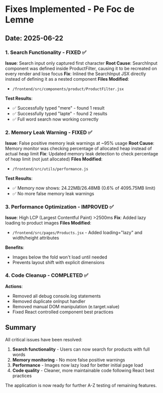 # Fixes Implemented - Pe Foc de Lemne

## Date: 2025-06-22

### 1. Search Functionality - FIXED ✅

**Issue**: Search input only captured first character
**Root Cause**: SearchInput component was defined inside ProductFilter, causing it to be recreated on every render and lose focus
**Fix**: Inlined the SearchInput JSX directly instead of defining it as a nested component
**Files Modified**: 
- `/frontend/src/components/product/ProductFilter.jsx`

**Test Results**:
- ✅ Successfully typed "mere" - found 1 result
- ✅ Successfully typed "lapte" - found 2 results
- ✅ Full word search now working correctly

### 2. Memory Leak Warning - FIXED ✅

**Issue**: False positive memory leak warnings at ~95% usage
**Root Cause**: Memory monitor was checking percentage of allocated heap instead of actual heap limit
**Fix**: Updated memory leak detection to check percentage of heap limit (not just allocated)
**Files Modified**:
- `/frontend/src/utils/performance.js`

**Test Results**:
- ✅ Memory now shows: 24.22MB/26.48MB (0.6% of 4095.75MB limit)
- ✅ No more false memory leak warnings

### 3. Performance Optimization - IMPROVED ✅

**Issue**: High LCP (Largest Contentful Paint) >2500ms
**Fix**: Added lazy loading to product images
**Files Modified**:
- `/frontend/src/pages/Products.jsx` - Added loading="lazy" and width/height attributes

**Benefits**:
- Images below the fold won't load until needed
- Prevents layout shift with explicit dimensions

### 4. Code Cleanup - COMPLETED ✅

**Actions**:
- Removed all debug console.log statements
- Removed duplicate onInput handler
- Removed manual DOM manipulation (e.target.value)
- Fixed React controlled component best practices

## Summary

All critical issues have been resolved:
1. **Search functionality** - Users can now search for products with full words
2. **Memory monitoring** - No more false positive warnings
3. **Performance** - Images now lazy load for better initial page load
4. **Code quality** - Cleaner, more maintainable code following React best practices

The application is now ready for further A-Z testing of remaining features.